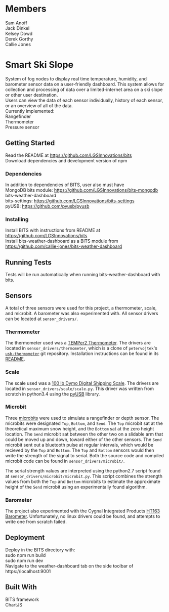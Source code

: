 # Members
Sam Anoff  
Jack Dinkel  
Kelsey Dowd  
Derek Gorthy  
Callie Jones

# Smart Ski Slope 

System of fog nodes to display real time temperature, humidity, and barometer sensor data on a user-friendly dashboard.
This system allows for collection and processing of data over a limited-internet area on a ski slope or other user destination.<br />
Users can view the data of each sensor individually, history of each sensor, or an overview of all of the data.<br />
Currently implemented:<br />
Rangefinder<br />
Thermometer<br />
Pressure sensor<br />

## Getting Started
Read the README at https://github.com/LGSInnovations/bits<br />
Download dependencies and development version of npm


### Dependencies
In addition to dependencies of BITS, user also must have<br />
MongoDB bits module: https://github.com/LGSInnovations/bits-mongodb<br />
bits-weather-dashboard<br />
bits-settings: https://github.com/LGSInnovations/bits-settings<br />
pyUSB: https://github.com/pyusb/pyusb<br />

### Installing
Install BITS with instructions from README at https://github.com/LGSInnovations/bits<br />
Install bits-weather-dashboard as a BITS module from https://github.com/callie-jones/bits-weather-dashboard


## Running Tests
Tests will be run automatically when running bits-weather-dashboard with bits.<br />


## Sensors
A total of three sensors were used for this project, a thermometer, scale, and microbit. A barometer was also experimented with. All sensor drivers can be located at `sensor_drivers/`.

### Thermometer
The thermometer used was a [TEMPer2 Thermometer](https://www.amazon.com/Thermometer-Hygrometer-Temperature-Recorder-Windows/dp/B00QES0UXO). The drivers are located in `sensor_drivers/thermometer`, which is a clone of `petervojtek`'s [`usb-thermometer`](https://github.com/petervojtek/usb-thermometer) git repository. Installation instructions can be found in its [README](https://github.com/callie-jones/bits-weather-dashboard/tree/master/sensor_drivers/thermometer).

### Scale
The scale used was a [100 lb Dymo Digital Shipping Scale](https://www.amazon.com/DYMO-Digital-Shipping-25-pound-1772059/dp/B0053HCP8K/ref=redir_mobile_desktop?_encoding=UTF8&ref_=redir_mdp_mobile&th=1). The drivers are located in `sensor_drivers/scale/scale.py`. This driver was written from scratch in python3.4 using the [pyUSB](https://github.com/pyusb/pyusb) library.

### Microbit
Three [microbits](http://microbit.org/) were used to simulate a rangefinder or depth sensor. The microbits were designated `Top`, `Bottom`, and `Send`. The `Top` microbit sat at the theoretical maximum snow height, and the `Bottom` sat at the zero height location. The `Send` microbit sat between the other two on a slidable arm that could be moved up and down, toward either of the other sensors. The `Send` microbit sent out a bluetooth pulse at regular intervals, which would be recieved by the `Top` and `Bottom`. The `Top` and `Bottom` sensors would then write the strength of the signal to serial. Both the source code and compiled microbit code can be found in `sensor_drivers/microbit/`.

The serial strength values are interpreted using the python2.7 script found at `sensor_drivers/microbit/microbit.py`. This script combines the strength values from both the `Top` and `Bottom` microbits to estimate the approximate height of the `Send` microbit using an experimentally found algorithm.

### Barometer
The project also experimented with the Cygnal Integrated Products [HT163 Barometer](https://www.newfrog.com/product/ht-163-barometric-pressure-temperature-humidity-data-logger-recorder-usb-interface-electronic-barometer-thermometer-hygrometer-125018?currency=USD&gclid=EAIaIQobChMIn-HE-uS61wIVR4F-Ch2CaA3IEAkYCCABEgKlkvD_BwE). Unfortunately, no linux drivers could be found, and attempts to write one from scratch failed.


## Deployment
Deploy in the BITS directory with: <br />
sudo npm run build<br />
sudo npm run dev<br />
Navigate to the weather-dashboard tab on the side toolbar of https://localhost:9001

## Built With
BITS framework<br />
ChartJS

